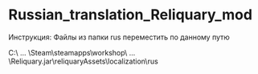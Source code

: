# Russian_translation_Reliquary_mod
Инструкция:
Файлы из папки rus переместить по данному путю

C:\ ... \Steam\steamapps\workshop\ ... \Reliquary.jar\reliquaryAssets\localization\rus

